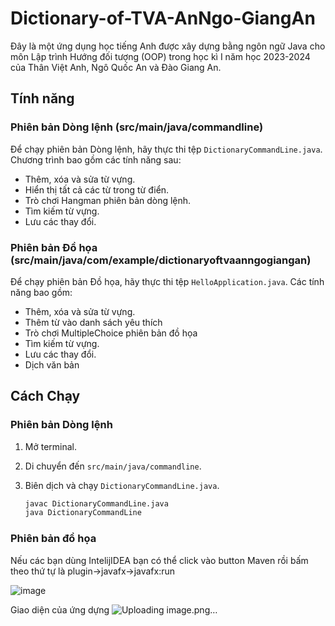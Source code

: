 # Dictionary-of-TVA-AnNgo-GiangAn

Đây là một ứng dụng học tiếng Anh được xây dựng bằng ngôn ngữ Java cho môn Lập trình Hướng đối tượng (OOP) trong học kì I năm học 2023-2024 của Thân Việt Anh, Ngô Quốc An và Đào Giang An.

## Tính năng

### Phiên bản Dòng lệnh (src/main/java/commandline)

Để chạy phiên bản Dòng lệnh, hãy thực thi tệp `DictionaryCommandLine.java`. Chương trình bao gồm các tính năng sau:

- Thêm, xóa và sửa từ vựng.
- Hiển thị tất cả các từ trong từ điển.
- Trò chơi Hangman phiên bản dòng lệnh.
- Tìm kiếm từ vựng.
- Lưu các thay đổi.

### Phiên bản Đồ họa (src/main/java/com/example/dictionaryoftvaanngogiangan)

Để chạy phiên bản Đồ họa, hãy thực thi tệp `HelloApplication.java`. Các tính năng bao gồm:

- Thêm, xóa và sửa từ vựng.
- Thêm từ vào danh sách yêu thích
- Trò chơi MultipleChoice phiên bản đồ họa
- Tìm kiếm từ vựng.
- Lưu các thay đổi.
- Dịch văn bản


## Cách Chạy

### Phiên bản Dòng lệnh

1. Mở terminal.
2. Di chuyển đến `src/main/java/commandline`.
3. Biên dịch và chạy `DictionaryCommandLine.java`.

   ```bash
   javac DictionaryCommandLine.java
   java DictionaryCommandLine


### Phiên bản đồ họa
Nếu các bạn dùng IntelijIDEA bạn có thể click vào button Maven rồi bấm theo thứ tự là plugin->javafx->javafx:run 

![image](https://github.com/TVAexe/Dictionary-of-TVA-AnNgo-GiangAn/assets/124753939/0d86911c-48e9-41d7-a0a1-866b5460b8ba)

Giao diện của ứng dựng ![Uploading image.png…]()



